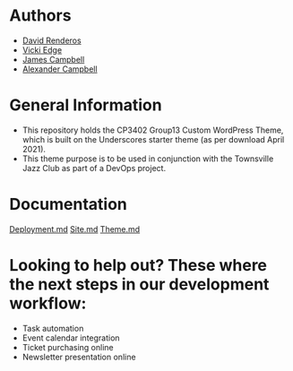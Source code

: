 # Authors
- [David Renderos](https://github.com/davidrenderos)
- [Vicki Edge](https://github.com/vickiedge)
- [James Campbell](https://github.com/jc261936)
- [Alexander Campbell](https://github.com/AlexCampbellJCU)

# General Information
 - This repository holds the CP3402 Group13 Custom WordPress Theme, which is built on the Underscores starter theme (as per download April 2021).
 - This theme purpose is to be used in conjunction with the Townsville Jazz Club as part of a DevOps project. 

# Documentation
[Deployment.md](https://github.com/cp3402-students/cp3402-2021-site-cp3402-2021-team13/blob/main/deployment.md)
[Site.md](https://github.com/cp3402-students/cp3402-2021-site-cp3402-2021-team13/blob/main/site.md)
[Theme.md](https://github.com/cp3402-students/cp3402-2021-site-cp3402-2021-team13/blob/main/theme.md)


# Looking to help out? These where the next steps in our development workflow:
- Task automation 
- Event calendar integration
- Ticket purchasing online
- Newsletter presentation online

